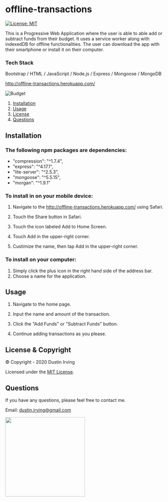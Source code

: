 # offline-transactions

[![License: MIT](https://img.shields.io/badge/License-MIT-yellow.svg)](https://opensource.org/licenses/MIT)

This is a Progressive Web Application where the user is able to able add or subtract funds from their budget. It uses a service worker along with indexedDB for offline functionalities. The user can download the app with their smartphone or install it on their computer.

### Tech Stack

Bootstrap / HTML / JavaScript / Node.js / Express / Mongoose / MongoDB

http://offline-transactions.herokuapp.com/

![Budget](./public/assets/gifs/budget.gif)

1. [Installation](#Installation)
2. [Usage](#Usage)
3. [License](#License)
4. [Questions](#Questions)

## Installation

### The following npm packages are dependencies:

- "compression": "^1.7.4",
- "express": "^4.17.1",
- "lite-server": "^2.5.3",
- "mongoose": "^5.5.15",
- "morgan": "^1.9.1"

### To install in on your mobile device:

1. Navigate to the http://offline-transactions.herokuapp.com/ using Safari.

2. Touch the Share button in Safari.

3. Touch the icon labeled Add to Home Screen.

4. Touch Add in the upper-right corner.

5. Custimize the name, then tap Add in the upper-right corner.

### To install on your computer:

1. Simply click the plus icon in the right hand side of the address bar.
2. Choose a name for the application.

## Usage

1. Navigate to the home page.

2. Input the name and amount of the transaction.

3. Click the "Add Funds" or "Subtract Funds" button.

4. Continue adding transactions as you please.

## License & Copyright

&copy; Copyright - 2020 Dustin Irving

Licensed under the [MIT License](LICENSE).

## Questions

If you have any questions, please feel free to contact me.

Email: dustin.irving@gmail.com

<img src="https://avatars3.githubusercontent.com/u/53638843?v=4" width="250" />
